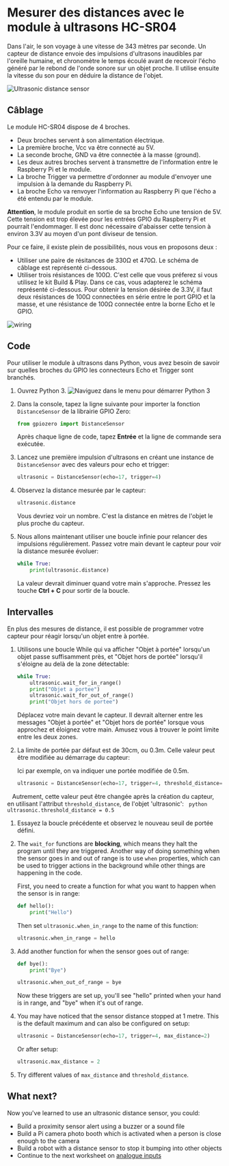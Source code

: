# Mesurer des distances avec le module à ultrasons HC-SR04 

Dans l'air, le son voyage à une vitesse de 343 mètres par seconde. Un capteur de distance envoie des impulsions d'ultrasons inaudibles par l'oreille humaine, et chronomètre le temps écoulé avant de recevoir l'écho généré par le rebond de l'onde sonore sur un objet proche. Il utilise ensuite la vitesse du son pour en déduire la distance de l'objet.

![Ultrasonic distance sensor](images/ultrasonic-distance-sensor.png)

## Câblage

Le module HC-SR04 dispose de 4 broches. 
* Deux broches servent à son alimentation électrique.
 * La première broche, Vcc va être connecté au 5V.
 * La seconde broche, GND va être connectée à la masse (ground).
* Les deux autres broches servent à transmettre de l'information entre le Raspberry Pi et le module.
 * La broche Trigger va permettre d'ordonner au module d'envoyer une impulsion à la demande du Raspberry Pi.
 * La broche Echo va renvoyer l'information au Raspberry Pi que l'écho a été entendu par le module.

**Attention**, le module produit en sortie de sa broche Echo une tension de 5V. Cette tension est trop élevée pour les entrées GPIO du Raspberry Pi et pourrait l'endommager. Il est donc nécessaire d'abaisser cette tension à environ 3.3V au moyen d'un pont diviseur de tension. 

Pour ce faire, il existe plein de possibilités, nous vous en proposons deux :
* Utiliser une paire de résitances de 330Ω et 470Ω. Le schéma de câblage est représenté ci-dessous.
* Utiliser trois résistances de 100Ω. C'est celle que vous préferez si vous utilisez le kit Build & Play. Dans ce cas, vous adapterez le schéma représenté ci-dessous. Pour obtenir la tension désirée de 3.3V, il faut deux résistances de 100Ω connectées en série entre le port GPIO et la masse, et une résistance de 100Ω connectée entre la borne Echo et le GPIO.


![wiring](images/wiring-uds.png)

## Code

Pour utiliser le module à ultrasons dans Python, vous avez besoin de savoir sur quelles broches du GPIO les connecteurs Echo et Trigger sont branchés.

1. Ouvrez Python 3. 
![Naviguez dans le menu pour démarrer Python 3](images/python3-app-menu.png)

1. Dans la console, tapez la ligne suivante pour importer la fonction `DistanceSensor` de la librairie GPIO Zero:

    ```python
    from gpiozero import DistanceSensor
    ```

    Après chaque ligne de code, tapez **Entrée** et la ligne de commande sera exécutée.

1. Lancez une première impulsion d'ultrasons en créant une instance de `DistanceSensor` avec des valeurs pour echo et trigger:

    ```python
    ultrasonic = DistanceSensor(echo=17, trigger=4)
    ```

1. Observez la distance mesurée par le capteur:

    ```python
    ultrasonic.distance
    ```

    Vous devriez voir un nombre. C'est la distance en mètres de l'objet le plus proche du capteur.
    
1. Nous allons maintenant utiliser une boucle infinie pour relancer des impulsions régulièrement. Passez votre main devant le capteur pour voir la distance mesurée évoluer:

    ```python
    while True:
        print(ultrasonic.distance)
    ```

    La valeur devrait diminuer quand votre main s'approche. Pressez les touche **Ctrl + C** pour sortir de la boucle.

## Intervalles

En plus des mesures de distance, il est possible de programmer votre capteur pour réagir lorsqu'un objet entre à portée.

1. Utilisons une boucle While qui va afficher "Objet à portée" lorsqu'un objet passe suffisamment près, et "Objet hors de portée" lorsqu'il s'éloigne au delà de la zone détectable:
    
    ```python
    while True:
        ultrasonic.wait_for_in_range()
        print("Objet a portee")
        ultrasonic.wait_for_out_of_range()
        print("Objet hors de portee")
    ```
    Déplacez votre main devant le capteur. Il devrait alterner entre les messages "Objet à portée" et "Objet hors de portée" lorsque vous approchez et éloignez votre main. Amusez vous à trouver le point limite entre les deux zones.
    
1. La limite de portée par défaut est de 30cm, ou 0.3m. Celle valeur peut être modifiée au démarrage du capteur:

    Ici par exemple, on va indiquer une portée modifiée de 0.5m.

    ```python
    ultrasonic = DistanceSensor(echo=17, trigger=4, threshold_distance=0.5)
    ```
    
    Autrement, cette valeur peut être changée après la création du capteur, en utilisant l'attribut `threshold_distance`, de l'objet 'ultrasonic':
   
    ```python
    ultrasonic.threshold_distance = 0.5
    ```

1. Essayez la boucle précédente et observez le nouveau seuil de portée défini.

1. The `wait_for` functions are **blocking**, which means they halt the program until they are triggered. Another way of doing something when the sensor goes in and out of range is to use `when` properties, which can be used to trigger actions in the background while other things are happening in the code.

    First, you need to create a function for what you want to happen when the sensor is in range:

    ```python
    def hello():
        print("Hello")
    ```

    Then set `ultrasonic.when_in_range` to the name of this function:

    ```python
    ultrasonic.when_in_range = hello
    ```

1. Add another function for when the sensor goes out of range:

    ```python
    def bye():
        print("Bye")

    ultrasonic.when_out_of_range = bye
    ```

    Now these triggers are set up, you'll see "hello" printed when your hand is in range, and "bye" when it's out of range.

1. You may have noticed that the sensor distance stopped at 1 metre. This is the default maximum and can also be configured on setup:

    ```python
    ultrasonic = DistanceSensor(echo=17, trigger=4, max_distance=2)
    ```

    Or after setup:

    ```python
    ultrasonic.max_distance = 2
    ```

1. Try different values of `max_distance` and `threshold_distance`.

## What next?

Now you've learned to use an ultrasonic distance sensor, you could:

- Build a proximity sensor alert using a buzzer or a sound file
- Build a Pi camera photo booth which is activated when a person is close enough to the camera
- Build a robot with a distance sensor to stop it bumping into other objects
- Continue to the next worksheet on [analogue inputs](analogue.md)
